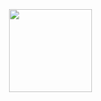 <div id="header" align="center">
  <img src="https://media.giphy.com/media/7NoNw4pMNTvgc/giphy.gif" width="150"/>
</div>
